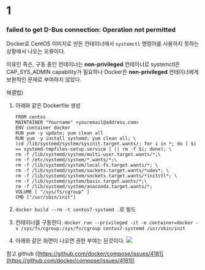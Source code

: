 # 1
### failed to get D-Bus connection: Operation not permitted

Docker로 CentOS 이미지로 만든 컨테이너에서 `systemctl` 명령어를 사용하지 못하는 상황에서 나오는 오류이다.

이유인 즉슨, 구동 중인 컨테이너는 **non-privileged** 컨테이너로 systemctl은 CAP_SYS_ADMIN capability가 필요하나 Docker은 **non-privileged** 컨테이너에게 보완적인 문제로 부여하지 않았다.

해결법)

1. 아래와 같은 Dockerfile 생성

	```
	FROM centos
	MAINTAINER "Yourname" <youremail@address.com>
	ENV container docker
	RUN yum -y update; yum clean all
	RUN yum -y install systemd; yum clean all; \
	(cd /lib/systemd/system/sysinit.target.wants/; for i in *; do [ $i == systemd-tmpfiles-setup.service ] || rm -f $i; done); \
	rm -f /lib/systemd/system/multi-user.target.wants/*;\
	rm -f /etc/systemd/system/*.wants/*;\
	rm -f /lib/systemd/system/local-fs.target.wants/*; \
	rm -f /lib/systemd/system/sockets.target.wants/*udev*; \
	rm -f /lib/systemd/system/sockets.target.wants/*initctl*; \
	rm -f /lib/systemd/system/basic.target.wants/*;\
	rm -f /lib/systemd/system/anaconda.target.wants/*;
	VOLUME [ "/sys/fs/cgroup" ]
	CMD ["/usr/sbin/init"]
	```
2. `docker build --rm -t centos7-systemd .`로 빌드
3. 컨테이너를 구동한다.
	`docker run --privileged -it -e container=docker -v /sys/fs/cgroup:/sys/fs/cgroup centos7-systemd /usr/sbin/init`
4. 아래와 같은 화면이 나오면 권한 부여는 된것이다.
![](https://lh3.googleusercontent.com/0PURuIPy3ePp0bVD32VRtdvf8gwMwMqNpLHRp6RcBs2zWZhRQ90ah41_iX68FXAi0oTqrZF3wVO0s4BfafG7BeU7dTTbjqiKag8Wwvnv2RiqhOpEePcMYnaajubGw3izIqO2dQJA_3OM2e4cJCm0h0hQTyb6vdiqwiFZfHyk_KZ-pMkr2wRQIl2Nj84czO8sgvj7JhtkCzKFoVn8qmtqZsKQ44-rboIOQgzJHxQ_ZCTxFQegwI4tuTJ-qYD-S4Jf5pnkLcZqEWCQ7LqbPoUtJHGkYWH063p0XNzkYia96wQELIIN9amTOJYesCdrRy249NdW-AlW6V7LBmZe9Zdx6OpQKo_Gh277p5SKGAVxEA0oqXyHVEUmHPMxmat0vbVBIzyDkQhgR2mb5pJ_BcOjLT7vftmtQSMdwYLfH1EGGNvTf1Q4n2kS0J-FjwkkZwblB5b_jlDQCN87tIcfyELRzO7g1wmq7by8F_TYSCcpuZqekS0wytiagzIFZpoZto4lpKofqHqBVpZJ4bOFzn9fUIAJpKaHinq10E1mo5j_6VGdgmUDG_WenMDSwtbf72xn3uHQqfIIVMEDAfpBshYZUNV6GCrFGGVXbQEI2CEUv8Rvj-Sd61Jn2ed6woRCQwsncpDF6Y5y_PbZZvOs1mOhZy0YoaE609Wr_vKyoFGpqbL4e6GKCB1lff5ppaa-pjaqxkvFcFJkDUdFJUf02LO_Q9AL=w952-h725-no)

참고 github ([https://github.com/docker/compose/issues/4181](https://github.com/docker/compose/issues/4181))
<!--stackedit_data:
eyJoaXN0b3J5IjpbLTEwMTk4NjMwODVdfQ==
-->